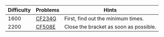 | Difficulty | Problems | Hints |
| -------- | -------- | -------- |
| 1600 | [CF234G](https://codeforces.com/problemset/problem/234/G) | First, find out the minimum times. |
| 2200 | [CF508E](https://codeforces.com/problemset/problem/508/E) | Close the bracket as soon as possible. |